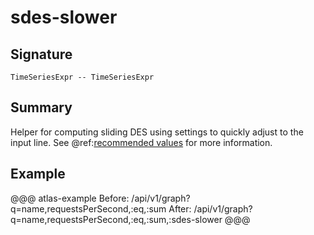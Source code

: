 
# sdes-slower

## Signature

```
TimeSeriesExpr -- TimeSeriesExpr
```
     
## Summary

Helper for computing sliding DES using settings to quickly adjust to the input line. See
@ref:[recommended values](../asl/des.md#recommended-values) for more information.

## Example

@@@ atlas-example
Before: /api/v1/graph?q=name,requestsPerSecond,:eq,:sum
 After: /api/v1/graph?q=name,requestsPerSecond,:eq,:sum,:sdes-slower
@@@
